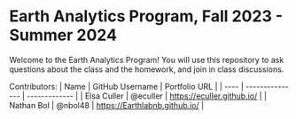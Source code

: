 # Earth Analytics Program, Fall 2023 - Summer 2024

Welcome to the Earth Analytics Program! You will use this repository to ask questions about the class and the homework, and join in class discussions.

Contributors:
| Name | GitHub Username | Portfolio URL |
| ---- | --------------- | ------------- |
| Elsa Culler | @eculler | https://eculler.github.io/ |
| Nathan Bol | @nbol48 | https://Earthlabnb.github.io/ |

